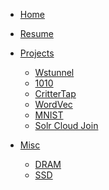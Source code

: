 * [Home](readme.md)

* [Resume](resume.md)

* [Projects]()

  * [Wstunnel](wstunnel.md)
  * [1010](cat10.md)
  * [CritterTap](critter-tap.md)
  * [WordVec](wordvecplay.md)
  * [MNIST](mnist.md)
  * [Solr Cloud Join](solr-join.md)

* [Misc]()

  * [DRAM](d.md)
  * [SSD](ssd.md)